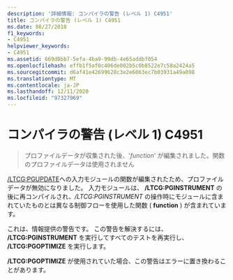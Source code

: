 ```yaml
---
description: '詳細情報: コンパイラの警告 (レベル 1) C4951'
title: コンパイラの警告 (レベル 1) C4951
ms.date: 08/27/2018
f1_keywords:
- C4951
helpviewer_keywords:
- C4951
ms.assetid: 669d8bb7-5efa-4ba9-99db-4e65addbf054
ms.openlocfilehash: effb1f5af0c406de002b5c0b8522e7c58a2424a5
ms.sourcegitcommit: d6af41e42699628c3e2e6063ec7b03931a49a098
ms.translationtype: MT
ms.contentlocale: ja-JP
ms.lasthandoff: 12/11/2020
ms.locfileid: "97327969"
---
```

# <a name="compiler-warning-level-1-c4951"></a>コンパイラの警告 (レベル 1) C4951

> プロファイルデータが収集された後、'*function*' が編集されました。関数のプロファイルデータは使用されません

[/LTCG:PGUPDATE](../../build/reference/ltcg-link-time-code-generation.md)への入力モジュールの関数が編集されたため、プロファイル データが無効になりました。 入力モジュールは、 **/LTCG:PGINSTRUMENT** の後に再コンパイルされ、*/LTCG:PGINSTRUMENT* の操作時にモジュールに含まれていたものとは異なる制御フローを使用した関数 ( **function** ) が含まれています。

これは、情報提供の警告です。 この警告を解決するには、 **/LTCG:PGINSTRUMENT** を実行してすべてのテストを再実行し、 **/LTCG:PGOPTIMIZE** を実行します。

**/LTCG:PGOPTIMIZE** が使用されていた場合、この警告はエラーに置き換わることがあります。
